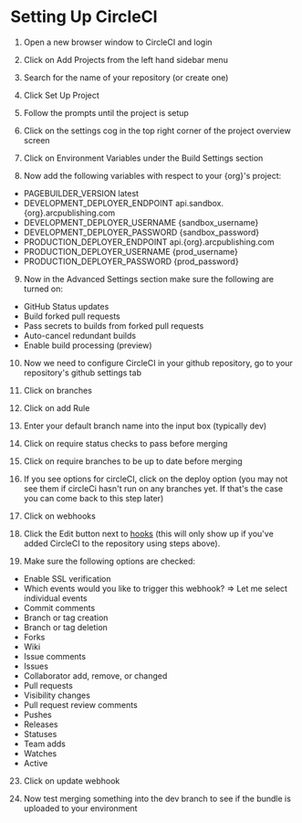 # Setting Up CircleCI

1. Open a new browser window to CircleCI and login

2. Click on Add Projects from the left hand sidebar menu

3. Search for the name of your repository (or create one)

4. Click Set Up Project

5. Follow the prompts until the project is setup

6. Click on the settings cog in the top right corner of the project overview screen

7. Click on Environment Variables under the Build Settings section

8. Now add the following variables with respect to your {org}'s project:
 * PAGEBUILDER_VERSION latest
 * DEVELOPMENT_DEPLOYER_ENDPOINT api.sandbox.{org}.arcpublishing.com
 * DEVELOPMENT_DEPLOYER_USERNAME {sandbox_username}
 * DEVELOPMENT_DEPLOYER_PASSWORD {sandbox_password}
 * PRODUCTION_DEPLOYER_ENDPOINT api.{org}.arcpublishing.com
 * PRODUCTION_DEPLOYER_USERNAME {prod_username}
 * PRODUCTION_DEPLOYER_PASSWORD {prod_password}


9. Now in the Advanced Settings section make sure the following are turned on:
 * GitHub Status updates
 * Build forked pull requests
 * Pass secrets to builds from forked pull requests
 * Auto-cancel redundant builds
 * Enable build processing (preview)


10. Now we need to configure CircleCI in your github repository, go to your repository's github settings tab

11. Click on branches

12. Click on add Rule

13. Enter your default branch name into the input box (typically dev)

14. Click on require status checks to pass before merging

15. Click on require branches to be up to date before merging

16. If you see options for circleCI, click on the deploy option (you may not see them if circleCi hasn't run on any branches yet. If that's the case you can come back to this step later)

17. Click on webhooks

18. Click the Edit button next to [hooks](https://circleci.com/hooks/github) (this will only show up if you've added CircleCI to the repository using steps above).

22. Make sure the following options are checked:
 * Enable SSL verification
 * Which events would you like to trigger this webhook? => Let me select individual events
 * Commit comments
 * Branch or tag creation
 * Branch or tag deletion
 * Forks
 * Wiki
 * Issue comments
 * Issues
 * Collaborator add, remove, or changed
 * Pull requests
 * Visibility changes
 * Pull request review comments
 * Pushes
 * Releases
 * Statuses
 * Team adds
 * Watches
 * Active


23. Click on update webhook

24. Now test merging something into the dev branch to see if the bundle is uploaded to your environment
